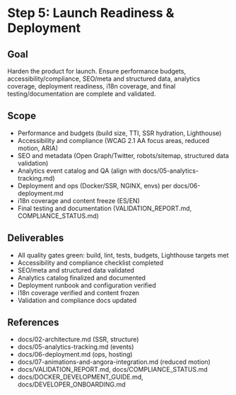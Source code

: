 # Step 5: Launch Readiness & Deployment

## Goal

Harden the product for launch. Ensure performance budgets, accessibility/compliance, SEO/meta and structured data, analytics coverage, deployment readiness, i18n coverage, and final testing/documentation are complete and validated.

## Scope

- Performance and budgets (build size, TTI, SSR hydration, Lighthouse)
- Accessibility and compliance (WCAG 2.1 AA focus areas, reduced motion, ARIA)
- SEO and metadata (Open Graph/Twitter, robots/sitemap, structured data validation)
- Analytics event catalog and QA (align with docs/05-analytics-tracking.md)
- Deployment and ops (Docker/SSR, NGINX, envs) per docs/06-deployment.md
- i18n coverage and content freeze (ES/EN)
- Final testing and documentation (VALIDATION_REPORT.md, COMPLIANCE_STATUS.md)

## Deliverables

- All quality gates green: build, lint, tests, budgets, Lighthouse targets met
- Accessibility and compliance checklist completed
- SEO/meta and structured data validated
- Analytics catalog finalized and documented
- Deployment runbook and configuration verified
- i18n coverage verified and content frozen
- Validation and compliance docs updated

## References

- docs/02-architecture.md (SSR, structure)
- docs/05-analytics-tracking.md (events)
- docs/06-deployment.md (ops, hosting)
- docs/07-animations-and-angora-integration.md (reduced motion)
- docs/VALIDATION_REPORT.md, docs/COMPLIANCE_STATUS.md
- docs/DOCKER_DEVELOPMENT_GUIDE.md, docs/DEVELOPER_ONBOARDING.md
